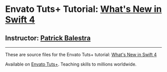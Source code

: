# Envato Tuts+ Tutorial: [What's New in Swift 4][published url]
## Instructor: [Patrick Balestra][instructor url]






------

These are source files for the Envato Tuts+ tutorial: [What's New in Swift 4][published url]

Available on [Envato Tuts+](https://tutsplus.com). Teaching skills to millions worldwide.

[published url]: #
[instructor url]: https://tutsplus.com/authors/patrick-balestra
